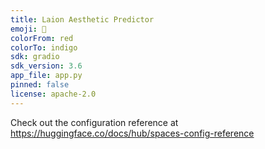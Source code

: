 ```yaml
---
title: Laion Aesthetic Predictor
emoji: 🎨
colorFrom: red
colorTo: indigo
sdk: gradio
sdk_version: 3.6
app_file: app.py
pinned: false
license: apache-2.0
---
```


Check out the configuration reference at https://huggingface.co/docs/hub/spaces-config-reference
